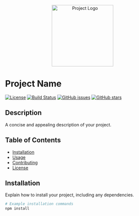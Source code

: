 <p align="center">
  <img src="path/to/your/logo.png" alt="Project Logo" width="200" height="200">
</p>

# Project Name

[![License](https://img.shields.io/badge/License-MIT-blue.svg)](LICENSE)
[![Build Status](https://img.shields.io/travis/username/repo.svg)](https://travis-ci.org/username/repo)
[![GitHub issues](https://img.shields.io/github/issues/username/repo.svg)](https://github.com/username/repo/issues)
[![GitHub stars](https://img.shields.io/github/stars/username/repo.svg)](https://github.com/username/repo/stargazers)

## Description

A concise and appealing description of your project.

## Table of Contents

- [Installation](#installation)
- [Usage](#usage)
- [Contributing](#contributing)
- [License](#license)

## Installation

Explain how to install your project, including any dependencies.

```bash
# Example installation commands
npm install
